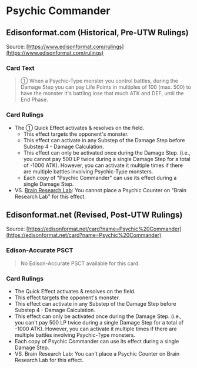 # Psychic Commander

## Edisonformat.com (Historical, Pre-UTW Rulings)

Source: [https://www.edisonformat.com/rulings](https://www.edisonformat.com/rulings)

### Card Text

> ① When a Psychic-Type monster you control battles, during the Damage Step you can pay Life Points in multiples of 100 (max. 500) to have the monster it's battling lose that much ATK and DEF, until the End Phase.

### Card Rulings

*   The ① Quick Effect activates & resolves on the field.
    *   This effect targets the opponent's monster.
    *   This effect can activate in any Substep of the Damage Step before Substep 4 - Damage Calculation.
    *   This effect can only be activated once during the Damage Step. (i.e., you cannot pay 500 LP twice during a single Damage Step for a total of -1000 ATK). However, you can activate it multiple times if there are multiple battles involving Psychic-Type monsters.
    *   Each copy of "Psychic Commander" can use its effect during a single Damage Step.
*   VS. [Brain Research Lab](https://yugipedia.com/wiki/Card_Rulings:Brain_Research_Lab): You cannot place a Psychic Counter on "Brain Research Lab" for this effect.

## Edisonformat.net (Revised, Post-UTW Rulings)

Source: [https://edisonformat.net/card?name=Psychic%20Commander](https://edisonformat.net/card?name=Psychic%20Commander)

### Edison-Accurate PSCT

> No Edison-Accurate PSCT available for this card.

### Card Rulings

*   The Quick Effect activates & resolves on the field.
*   This effect targets the opponent's monster.
*   This effect can activate in any Substep of the Damage Step before Substep 4 - Damage Calculation.
*   This effect can only be activated once during the Damage Step. (i.e., you can't pay 500 LP twice during a single Damage Step for a total of -1000 ATK). However, you can activate it multiple times if there are multiple battles involving Psychic-Type monsters.
*   Each copy of Psychic Commander can use its effect during a single Damage Step.
*   VS. Brain Research Lab: You can't place a Psychic Counter on Brain Research Lab for this effect.
            